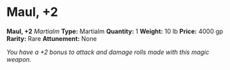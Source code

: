# Maul, +2

**Maul, +2**
_Martialm_
**Type:** Martialm
**Quantity:** 1
**Weight:** 10 lb
**Price:** 4000 gp
**Rarity:** Rare
**Attunement:** None

*You have a +2 bonus to attack and damage rolls made with this magic weapon.*